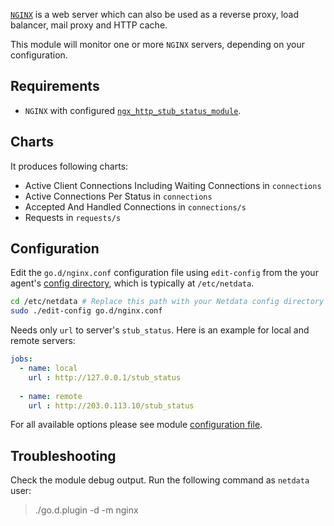 

[`NGINX`](https://www.nginx.com/) is a web server which can also be used as a reverse proxy, load balancer, mail proxy and HTTP cache. 

This module will monitor one or more `NGINX` servers, depending on your configuration.

## Requirements

 -   `NGINX` with configured [`ngx_http_stub_status_module`](http://nginx.org/en/http/ngx_http_stub_status_module.html).

## Charts

It produces following charts:

-   Active Client Connections Including Waiting Connections in `connections`
-   Active Connections Per Status in `connections`
-   Accepted And Handled Connections in `connections/s`
-   Requests in `requests/s`

## Configuration

Edit the `go.d/nginx.conf` configuration file using `edit-config` from the your agent's [config
directory](/docs/step-by-step/step-04#find-your-netdataconf-file), which is typically at `/etc/netdata`.

```bash
cd /etc/netdata # Replace this path with your Netdata config directory
sudo ./edit-config go.d/nginx.conf
```

Needs only `url` to server's `stub_status`. Here is an example for local and remote servers:

```yaml
jobs:
  - name: local
    url : http://127.0.0.1/stub_status
      
  - name: remote
    url : http://203.0.113.10/stub_status
```

For all available options please see module [configuration file](https://github.com/netdata/go.d.plugin/blob/master/config/go.d/nginx.conf).


## Troubleshooting

Check the module debug output. Run the following command as `netdata` user:

> ./go.d.plugin -d -m nginx
